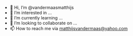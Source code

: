 - 👋 Hi, I’m @vandermaasmatthijs
- 👀 I’m interested in ...
- 🌱 I’m currently learning ...
- 💞️ I’m looking to collaborate on ...
- 📫 How to reach me  via matthijsvandermaas@yahoo.com

<!---
vandermaasmatthijs/vandermaasmatthijs is a ✨ special ✨ repository because its `README.md` (this file) appears on your GitHub profile.
You can click the Preview link to take a look at your changes.
--->
